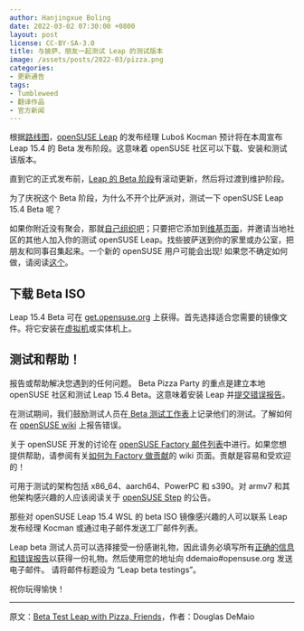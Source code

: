 ```yaml
---
author: Hanjingxue Boling
date: 2022-03-02 07:30:00 +0800
layout: post
license: CC-BY-SA-3.0
title: 与披萨、朋友一起测试 Leap 的测试版本
image: /assets/posts/2022-03/pizza.png
categories:
- 更新通告
tags:
- Tumbleweed
- 翻译作品
- 官方新闻
---
```


根据[路线图](https://en.opensuse.org/openSUSE:Roadmap)，[openSUSE Leap](https://get.opensuse.org/) 的发布经理 Luboš Kocman 预计将在本周宣布 Leap 15.4 的 Beta 发布阶段。这意味着 openSUSE 社区可以下载、安装和测试该版本。

直到它的正式发布前，[Leap 的 Beta 阶段](https://get.opensuse.org/testing/)有滚动更新，然后将过渡到维护阶段。

为了庆祝这个 Beta 阶段，为什么不开个比萨派对，测试一下 openSUSE Leap 15.4 Beta 呢？

如果你附近没有聚会，那就[自己组织吧](https://en.opensuse.org/openSUSE:BetaPizzaParty#Beta_Pizza_Party)；只要把它添加到[维基页面](https://en.opensuse.org/openSUSE:BetaPizzaParty#Beta_Pizza_Party)，并邀请当地社区的其他人加入你的测试 openSUSE Leap。找些披萨送到你的家里或办公室，把朋友和同事召集起来。一个新的 openSUSE 用户可能会出现! 如果您不确定如何做，请阅读[这个](https://en.opensuse.org/openSUSE:Launch_party_HOWTO)。

## 下载 Beta ISO

Leap 15.4 Beta 可在 [get.opensuse.org](https://get.opensuse.org/testing) 上获得。首先选择适合您需要的镜像文件。将它安装在[虚拟机](https://www.virtualbox.org/)或实体机上。

## 测试和帮助！

报告或帮助解决您遇到的任何问题。 Beta Pizza Party 的重点是建立本地 openSUSE 社区和测试 Leap 15.4 Beta。这意味着安装 Leap 并[提交错误报告](https://en.opensuse.org/openSUSE:Submitting_bug_reports)。

在测试期间，我们鼓励测试人员在[ Beta 测试工作表](https://docs.google.com/spreadsheets/d/1AGKijKpKiJCB616-bHVoNQuhWHpQLHPWCb3m1p6gXPc/edit?usp=sharing)上记录他们的测试。了解如何在 [openSUSE wiki](https://en.opensuse.org/openSUSE:Submitting_bug_reports) 上报告错误。

关于 openSUSE 开发的讨论在 [openSUSE Factory 邮件列表](https://lists.opensuse.org/archives/)中进行。如果您想提供帮助，请参阅有关[如何为 Factory 做贡献](https://en.opensuse.org/openSUSE:How_to_contribute_to_Factory)的 wiki 页面。贡献是容易和受欢迎的！

可用于测试的架构包括 x86_64、aarch64、PowerPC 和 s390。对 armv7 和其他架构感兴趣的人应该阅读关于 [openSUSE Step](https://news.opensuse.org/2021/02/11/opensuse-new-project-looks-to-build-sle-on-more-architectures/) 的公告。

那些对 openSUSE Leap 15.4 WSL 的 beta ISO 镜像感兴趣的人可以联系 Leap 发布经理 Kocman 或通过电子邮件发送工厂邮件列表。

Leap beta 测试人员可以选择接受一份感谢礼物，因此请务必填写所有[正确的信息和错误报告](https://docs.google.com/spreadsheets/d/1AGKijKpKiJCB616-bHVoNQuhWHpQLHPWCb3m1p6gXPc/edit?usp=sharing)以获得一份礼物。然后使用您的地址向 ddemaio#opensuse.org 发送电子邮件。 请将邮件标题设为 “Leap beta testings”。

祝你玩得愉快！

------

原文：[Beta Test Leap with Pizza, Friends](https://news.opensuse.org/2022/03/01/test-leap-beta/)，作者：Douglas DeMaio